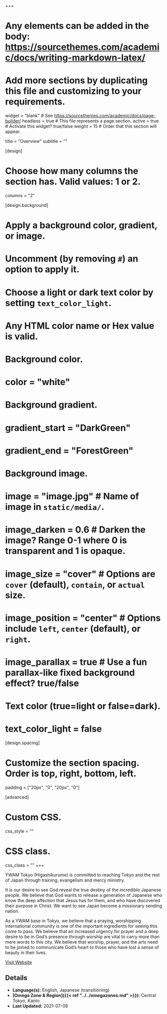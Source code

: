 +++
# Any elements can be added in the body: https://sourcethemes.com/academic/docs/writing-markdown-latex/
# Add more sections by duplicating this file and customizing to your requirements.

widget = "blank"  # See https://sourcethemes.com/academic/docs/page-builder/
headless = true  # This file represents a page section.
active = true  # Activate this widget? true/false
weight = 15  # Order that this section will appear.

title = "Overview"
subtitle = ""

[design]
  # Choose how many columns the section has. Valid values: 1 or 2.
  columns = "2"

[design.background]
  # Apply a background color, gradient, or image.
  #   Uncomment (by removing `#`) an option to apply it.
  #   Choose a light or dark text color by setting `text_color_light`.
  #   Any HTML color name or Hex value is valid.

  # Background color.
  # color = "white"

  # Background gradient.
  # gradient_start = "DarkGreen"
  # gradient_end = "ForestGreen"

  # Background image.
  # image = "image.jpg"  # Name of image in `static/media/`.
  # image_darken = 0.6  # Darken the image? Range 0-1 where 0 is transparent and 1 is opaque.
  # image_size = "cover"  #  Options are `cover` (default), `contain`, or `actual` size.
  # image_position = "center"  # Options include `left`, `center` (default), or `right`.
  # image_parallax = true  # Use a fun parallax-like fixed background effect? true/false

  # Text color (true=light or false=dark).
  # text_color_light = false

[design.spacing]
  # Customize the section spacing. Order is top, right, bottom, left.
  padding = ["20px", "0", "20px", "0"]

[advanced]
 # Custom CSS.
 css_style = ""

 # CSS class.
 css_class = ""
+++

YWAM Tokyo (Higashikurume) is committed to reaching Tokyo and the rest of Japan through training, evangelism and mercy ministry.

It is our desire to see God reveal the true destiny of the incredible Japanese people. We believe that God wants to release a generation of Japanese who know the deep affection that Jesus has for them, and who have discovered their purpose in Christ. We want to see Japan become a missionary sending nation.

As a YWAM base in Tokyo, we believe that a praying, worshipping international community is one of the important ingredients for seeing this come to pass. We believe that an increased urgency for prayer and a deep desire to be in God’s presence through worship are vital to carry more than mere words to this city. We believe that worship, prayer, and the arts need to be joined to communicate God’s heart to those who have lost a sense of beauty in their lives.

[Visit Website](https://ywamtokyo.org)

## Details

* **Language(s):** English, Japanese (transitioning)
* **[Omega Zone & Region]({{< ref "../../omegazones.md" >}}):** Central Tokyo, Kanto
* **Last Updated:** 2021-07-06
